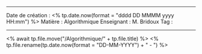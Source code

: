
---

 Date de création : <% tp.date.now(format = "dddd DD MMMM yyyy HH:mm") %>
 Matière : Algorithmique
 Enseignant : M. Bridoux
 Tag :

---

 <% await tp.file.move("/Algorithmique/" + tp.file.title) %>
 <% tp.file.rename(tp.date.now(format = "DD-MM-YYYY") + " - ") %>
